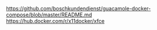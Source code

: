 https://github.com/boschkundendienst/guacamole-docker-compose/blob/master/README.md
https://hub.docker.com/r/x11docker/xfce